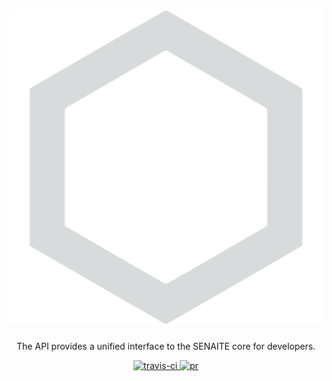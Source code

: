 <div align="center">

  <h1>
    <a href="https://github.com/senaite/senaite.api">
      <div>
        <img src="static/logo.png" alt="senaite.api" />
      </div>
    </a>
  </h1>

  <p>The API provides a unified interface to the SENAITE core for developers.</p>


  <div>
    <a href="https://travis-ci.org/senaite/senaite.api">
      <img src="https://img.shields.io/travis/senaite/senaite.api.svg?style=flat-square" alt="travis-ci" />
    </a>
    <a href="docs/Contributing.rst">
      <img src="https://img.shields.io/badge/PRs-welcome-brightgreen.svg?style=flat-square" alt="pr" />
    </a>
  </div>
</div>
